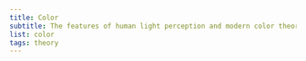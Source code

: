 ```yaml
---
title: Color
subtitle: The features of human light perception and modern color theory
list: color
tags: theory
---
```


